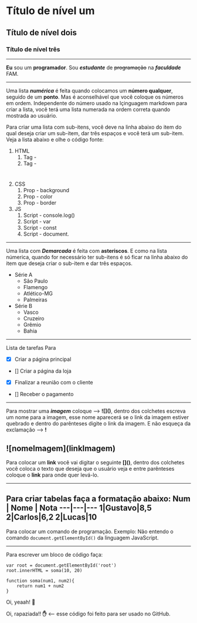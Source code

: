 # Título de nível um 
## Título de nível dois
### Título de nível três 
---
**Eu** sou um __programador__.
Sou __*estudante*__ de ~~programação~~ na ***faculdade*** FAM.
***
Uma lista ***numérica*** é feita quando colocamos um **número qualquer**, seguido de um **ponto**. Mas é aconselhável que você coloque os números em ordem.
Independente do número usado na lçinguagem markdown para criar a lista, você terá uma lista numerada na ordem correta quando mostrada ao usuário.

Para criar uma lista com sub-itens, você deve na linha abaixo do item do qual deseja criar um sub-item, dar três espaços e você terá um sub-item.
Veja a lista abaixo e olhe o código fonte:

1. HTML
   1. Tag - <div>
   2. Tag - <h1>
2. CSS
   1. Prop - background
   2. Prop - color
   3. Prop - border
3. JS
   1. Script - console.log()
   2. Script - var
   3. Script - const
   4. Script - document.
***
Uma lista com __*Demarcada*__ é feita com __asteriscos__. E como na lista númerica, quando for necessário ter sub-itens é só ficar na linha abaixo do item que deseja criar o sub-item e dar três espaços.

* Série A
   * São Paulo
   * Flamengo
   * Atlético-MG
   * Palmeiras
* Série B
   * Vasco
   * Cruzeiro
   * Grêmio
   * Bahia
---
Lista de tarefas 
Para 
- [x] Criar a página principal
- [] Criar a página da loja
- [x] Finalizar a reunião com o cliente
- [] Receber o pagamento
***
Para mostrar uma ***imagem*** coloque --> **!\[]()**, dentro dos colchetes escreva um nome para a imagem, esse nome aparecerá se o link da imagem estiver quebrado e dentro do parênteses digite o link da imagem. E não esqueça da exclamação --> **!**

!\[nomeImagem](linkImagem)
---
Para colocar um __link__ você vai digitar o seguinte **\[]()**, dentro dos colchetes você coloca o texto que deseja que o usuário veja e entre parênteses coloque o **link** para onde quer levá-lo. 
***
Para criar tabelas faça a formatação abaixo:
Num | Nome | Nota
---|---|---
1|Gustavo|8,5
2|Carlos|6,2
2|Lucas|10
---
Para colocar um comando de programação.
Exemplo: Não entendo o comando `document.getElementById()` da linguagem JavaScript.
***
Para escrever um bloco de código faça:
```
var root = document.getElementById('root')
root.innerHTML = soma(10, 20)

function soma(num1, num2){
    return num1 + num2
}
```

Oi, yeaah! :monkey:

Oi, rapaziada!! **:hand:** <-- esse código foi  feito para ser usado no GitHub.
